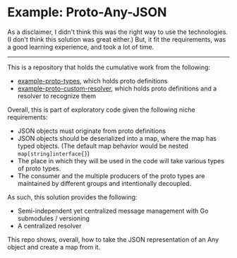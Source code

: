 # Example: Proto-Any-JSON

As a disclaimer, I didn't think this was the right way to use the technologies. (I don't think this solution was great either.) But, it fit the requirements, was a good learning experience, and took a lot of time.

---

This is a repository that holds the cumulative work from the following:
* [example-proto-types](https://github.com/jncmaguire/example-proto-types), which holds proto definitions
* [example-proto-custom-resolver](https://github.com/jncmaguire/example-proto-custom-resolver), which holds proto definitions and a resolver to recognize them

Overall, this is part of exploratory code given the following niche requirements:

* JSON objects must originate from proto definitions
* JSON objects should be deserialized into a map, where the map has typed objects. (The default map behavior would be nested `map[string]interface{}`)
* The place in which they will be used in the code will take various types of proto types.
* The consumer and the multiple producers of the proto types are maintained by different groups and intentionally decoupled.

As such, this solution provides the following:
* Semi-independent yet centralized message management with Go submodules / versioning
* A centralized resolver

This repo shows, overall, how to take the JSON representation of an Any object and create a map from it.